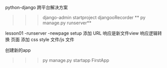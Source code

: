 python-django 跨平台解决方案

>>> django-admin startproject djangooRecorder
>>>  ** py manage.py runserver**

lesson01
-runserver
-newpage setup 
 添加 URL 响应是新文件view 响应逻辑转换 页面
 添加 css style 文件/js 文件

创建新的app
>>>  py manage.py startapp FirstApp